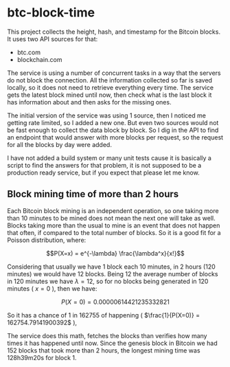 # btc-block-time

This project collects the height, hash, and timestamp for the Bitcoin blocks.
It uses two API sources for that:

* btc.com
* blockchain.com

The service is using a number of concurrent tasks in a way that the servers do not block the connection.
All the information collected so far is saved locally, so it does not need to retrieve everything every time.
The service gets the latest block mined until now, then check what is the last block it has information about and then asks for the missing ones.

The initial version of the service was using 1 source, then I noticed me getting rate limited, so I added a new one.
But even two sources would not be fast enough to collect the data block by block. 
So I dig in the API to find an endpoint that would answer with more blocks per request, so the request for all the blocks by day were added.

I have not added a build system or many unit tests cause it is basically a script to find the answers for that problem, it is not supposed to be a production ready service, but if you expect that please let me know.

## Block mining time of more than 2 hours

Each Bitcoin block mining is an independent operation, so one taking more than 10 minutes to be mined does not mean the next one will take as well.
Blocks taking more than the usual to mine is an event that does not happen that often, if compared to the total number of blocks.
So it is a good fit for a Poisson distribution, where:
```math
P(X=x) = e^{-\lambda} \frac{\lambda^x}{x!}
```
Considering that usually we have 1 block each 10 minutes, in 2 hours (120 minutes) we would have 12 blocks.
Being 12 the average number of blocks in 120 minutes we have $\lambda=12$, so for no blocks being generated in 120 minutes ( $x=0$ ), then we have:

```math
P(X=0) = 0.00000614421235332821
```
So it has a chance of 1 in 162755 of happening ( $\frac{1}{P(X=0)} = 162754.79141900392$ ),

The service does this math, fetches the blocks than verifies how many times it has happened until now.
Since the genesis block in Bitcoin we had 152 blocks that took more than 2 hours, the longest mining time was 128h39m20s for block 1.
